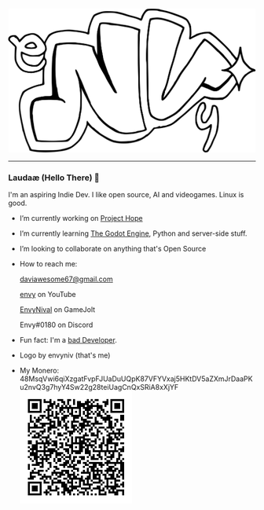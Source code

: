 ![my logo](envy.svg)

- - -

### Laudaæ (Hello There) 👋


I'm an aspiring Indie Dev. I like open source, AI and videogames.
Linux is good.

- I’m currently working on [Project Hope](https://github.com/envyniv/Project-Hope)
- I’m currently learning [The Godot Engine](godotengine.com), Python and server-side stuff.
- I’m looking to collaborate on anything that's Open Source
- How to reach me:

  daviawesome67@gmail.com

  [envy](https://www.youtube.com/channel/UCErwEdNhRLN10PUkJXOAbpQ) on YouTube

  [EnvyNival](https://gamejolt.com/@EnvyNival) on GameJolt

  Envy#0180 on Discord

- Fun fact: I'm a [bad Developer](https://imgur.com/a/YSIaJr3).

- Logo by envyniv (that's me)
- My Monero: 48MsqVwi6qiXzgatFvpFJUaDuUQpK87VFYVxaj5HKtDV5aZXmJrDaaPKu2nvQ3g7hyY4Sw22g28teiUagCnQxSRiA8xXjYF
![](Monero.png)

